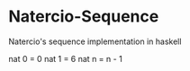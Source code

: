 # Natercio-Sequence
Natercio's sequence implementation in haskell


nat 0 = 0
nat 1 = 6
nat n = n - 1
